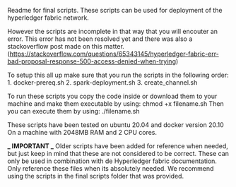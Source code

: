Readme for final scripts.
These scripts can be used for deployment of the hyperledger fabric network.

However the scripts are incomplete in that way that you will encouter an error.
This error has not been resolved yet and there was also a stackoverflow post made on this matter. (https://stackoverflow.com/questions/65343145/hyperledger-fabric-err-bad-proposal-response-500-access-denied-when-trying)

To setup this all up make sure that you run the scripts in the following order: 1. docker-prereq.sh 2. spark-deployment.sh 3. create_channel.sh

To run these scripts you copy the code inside or download them to your machine and make them executable by using: chmod +x filename.sh
Then you can execute them by using: ./filename.sh

These scripts have been tested on ubuntu 20.04 and docker version 20.10
On a machine with 2048MB RAM and 2 CPU cores.

**_ IMPORTANT _**
Older scripts have been added for reference when needed, but just keep in mind that these are not considered to be correct.
These can only be used in combination with de Hyperledger fabric documentation. Only reference these files when its absolutely needed.
We recommend using the scripts in the final scripts folder that was provided.
